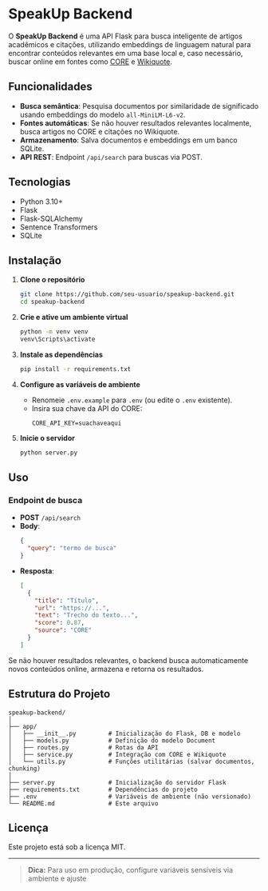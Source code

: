 # SpeakUp Backend

O **SpeakUp Backend** é uma API Flask para busca inteligente de artigos acadêmicos e citações, utilizando embeddings de linguagem natural para encontrar conteúdos relevantes em uma base local e, caso necessário, buscar online em fontes como [CORE](https://core.ac.uk/) e [Wikiquote](https://en.wikiquote.org/).

## Funcionalidades

- **Busca semântica**: Pesquisa documentos por similaridade de significado usando embeddings do modelo `all-MiniLM-L6-v2`.
- **Fontes automáticas**: Se não houver resultados relevantes localmente, busca artigos no CORE e citações no Wikiquote.
- **Armazenamento**: Salva documentos e embeddings em um banco SQLite.
- **API REST**: Endpoint `/api/search` para buscas via POST.

## Tecnologias

- Python 3.10+
- Flask
- Flask-SQLAlchemy
- Sentence Transformers
- SQLite

## Instalação

1. **Clone o repositório**
   ```sh
   git clone https://github.com/seu-usuario/speakup-backend.git
   cd speakup-backend
   ```

2. **Crie e ative um ambiente virtual**
   ```sh
   python -m venv venv
   venv\Scripts\activate
   ```

3. **Instale as dependências**
   ```sh
   pip install -r requirements.txt
   ```

4. **Configure as variáveis de ambiente**
   - Renomeie `.env.example` para `.env` (ou edite o `.env` existente).
   - Insira sua chave da API do CORE:
     ```
     CORE_API_KEY=suachaveaqui
     ```

5. **Inicie o servidor**
   ```sh
   python server.py
   ```

## Uso

### Endpoint de busca

- **POST** `/api/search`
- **Body**:
  ```json
  {
    "query": "termo de busca"
  }
  ```
- **Resposta**:
  ```json
  [
    {
      "title": "Título",
      "url": "https://...",
      "text": "Trecho do texto...",
      "score": 0.87,
      "source": "CORE"
    }
  ]
  ```

Se não houver resultados relevantes, o backend busca automaticamente novos conteúdos online, armazena e retorna os resultados.

## Estrutura do Projeto

```
speakup-backend/
│
├── app/
│   ├── __init__.py         # Inicialização do Flask, DB e modelo
│   ├── models.py           # Definição do modelo Document
│   ├── routes.py           # Rotas da API
│   ├── service.py          # Integração com CORE e Wikiquote
│   └── utils.py            # Funções utilitárias (salvar documentos, chunking)
│
├── server.py               # Inicialização do servidor Flask
├── requirements.txt        # Dependências do projeto
├── .env                    # Variáveis de ambiente (não versionado)
└── README.md               # Este arquivo
```

## Licença

Este projeto está sob a licença MIT.

---

> **Dica:** Para uso em produção, configure variáveis sensíveis via ambiente e ajuste
